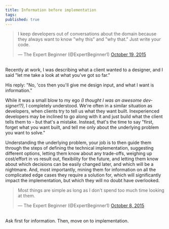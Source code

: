 ```yaml
---
title: Information before implementation
tags:
published: true
---
```


<blockquote class="twitter-tweet" lang="en"><p lang="en" dir="ltr">I keep developers out of conversations about the domain because they always want to know &quot;why this&quot; and &quot;why that.&quot;  Just write your code.</p>&mdash; The Expert Beginner (@ExpertBeginner1) <a href="https://twitter.com/ExpertBeginner1/status/656122859773820929">October 19, 2015</a></blockquote>
<script async src="//platform.twitter.com/widgets.js" charset="utf-8"></script>
<br />
Recently at work, I was describing what a client wanted to a designer, and I said "let me take a look at what you've got so far."

His reply: "No, 'cos then you'll give me design input, and what I want is information."

While it was a small blow to my ego *(I thought I was an awesome dev-signer!?)*, I completely understood. We're often in a similar situation as developers, when clients try to tell us what they want built. Inexperienced developers may be inclined to go along with it and just build what the client tells them to - but that's a mistake. Instead, that's the time to say "first, forget what you want built, and tell me only about the underlying problem you want to solve."

Understanding the underlying problem, your job is to then guide them through the steps of defining the technical implementation, suggesting different options, letting them know about any trade-offs, weighing up cost/effort in vs result out, flexibility for the future, and letting them know about which decisions can be easily changed later, and which will be a nightmare. And, most importantly, mining them for information on all the complicated edge cases they require a solution for, which will significantly impact the implementation, but which they will no doubt have overlooked.

<blockquote class="twitter-tweet" lang="en"><p lang="en" dir="ltr">Most things are simple as long as I don&#39;t spend too much time looking at them.</p>&mdash; The Expert Beginner (@ExpertBeginner1) <a href="https://twitter.com/ExpertBeginner1/status/652132346158714882">October 8, 2015</a></blockquote>
<script async src="//platform.twitter.com/widgets.js" charset="utf-8"></script>
<br />
Ask first for information. Then, move on to implementation.